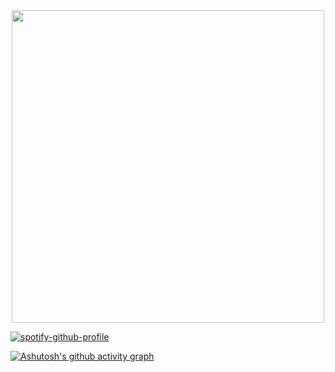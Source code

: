 <div align="center">
<img src="https://github.com/NyedsonLorran/Nyedsonlorran/assets/105567534/634bb931-1ca7-4a95-a103-838a079ca829" width="500px" />
</div>

[![spotify-github-profile](https://spotify-github-profile.vercel.app/api/view?uid=6n7cn18l2trc0t63r60lh39f0&cover_image=true&theme=novatorem&show_offline=false&background_color=121212&interchange=false&bar_color=53b14f&bar_color_cover=false)](https://github.com/kittinan/spotify-github-profile)

[![Ashutosh's github activity graph](https://github-readme-activity-graph.vercel.app/graph?username=nyedsonlorran&bg_color=00&color=00ffffffff&line=ffffff&point=00ff4c&area=true&theme=react-dark&hide_border=true)](https://github.com/ashutosh00710/github-readme-activity-graph)
 ## 
 

  
